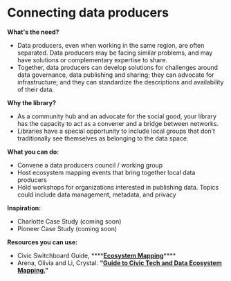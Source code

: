 # Connecting data producers

**What's the need?**

* Data producers, even when working in the same region, are often separated. Data producers may be facing similar problems, and may have solutions or complementary expertise to share.
* Together, data producers can develop solutions for challenges around data governance, data publishing and sharing; they can advocate for infrastructure; and they can standardize the descriptions and availability of their data.

**Why the library?**  

* As a community hub and an advocate for the social good, your library has the capacity to act as a convener and a bridge between networks. 
* Libraries have a special opportunity to include local groups that don’t traditionally see themselves as belonging to the data space.   

**What you can do:**

* Convene a data producers council / working group
* Host ecosystem mapping events that bring together local data producers 
* Hold workshops for organizations interested in publishing data. Topics could include data management, metadata, and privacy 

**Inspiration:**

* Charlotte Case Study \(coming soon\)
* Pioneer Case Study \(coming soon\)

**Resources you can use:**

* Civic Switchboard Guide, ****[**Ecosystem Mapping**](https://civic-switchboard.gitbook.io/guide/understanding/mapping-your-ecosystem)\*\*\*\*
* Arena, Olivia and Li, Crystal. **“**[**Guide to Civic Tech and Data Ecosystem Mapping.**](https://drive.google.com/drive/u/0/folders/1ASo7txzEKKnQeSUBwP3-RlwUtJ-HCV0U)**”**

